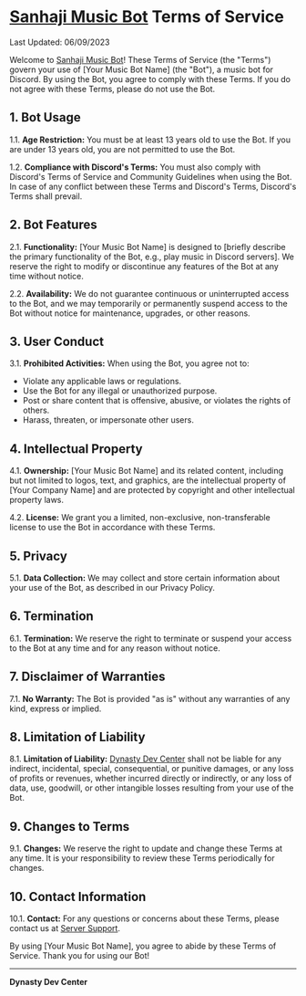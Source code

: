 # [Sanhaji Music Bot](https://discord.com/api/oauth2/authorize?client_id=1150540105069633676&permissions=8&scope=bot) Terms of Service

Last Updated: 06/09/2023

Welcome to [Sanhaji Music Bot](https://discord.com/api/oauth2/authorize?client_id=1141088125419008108&permissions=8&scope=bot)! These Terms of Service (the "Terms") govern your use of [Your Music Bot Name] (the "Bot"), a music bot for Discord. By using the Bot, you agree to comply with these Terms. If you do not agree with these Terms, please do not use the Bot.

## 1. Bot Usage

1.1. **Age Restriction:** You must be at least 13 years old to use the Bot. If you are under 13 years old, you are not permitted to use the Bot.

1.2. **Compliance with Discord's Terms:** You must also comply with Discord's Terms of Service and Community Guidelines when using the Bot. In case of any conflict between these Terms and Discord's Terms, Discord's Terms shall prevail.

## 2. Bot Features

2.1. **Functionality:** [Your Music Bot Name] is designed to [briefly describe the primary functionality of the Bot, e.g., play music in Discord servers]. We reserve the right to modify or discontinue any features of the Bot at any time without notice.

2.2. **Availability:** We do not guarantee continuous or uninterrupted access to the Bot, and we may temporarily or permanently suspend access to the Bot without notice for maintenance, upgrades, or other reasons.

## 3. User Conduct

3.1. **Prohibited Activities:** When using the Bot, you agree not to:
   - Violate any applicable laws or regulations.
   - Use the Bot for any illegal or unauthorized purpose.
   - Post or share content that is offensive, abusive, or violates the rights of others.
   - Harass, threaten, or impersonate other users.

## 4. Intellectual Property

4.1. **Ownership:** [Your Music Bot Name] and its related content, including but not limited to logos, text, and graphics, are the intellectual property of [Your Company Name] and are protected by copyright and other intellectual property laws.

4.2. **License:** We grant you a limited, non-exclusive, non-transferable license to use the Bot in accordance with these Terms.

## 5. Privacy

5.1. **Data Collection:** We may collect and store certain information about your use of the Bot, as described in our Privacy Policy.

## 6. Termination

6.1. **Termination:** We reserve the right to terminate or suspend your access to the Bot at any time and for any reason without notice.

## 7. Disclaimer of Warranties

7.1. **No Warranty:** The Bot is provided "as is" without any warranties of any kind, express or implied.

## 8. Limitation of Liability

8.1. **Limitation of Liability:** [Dynasty Dev Center](https://discord.gg/5sWatSkSCY) shall not be liable for any indirect, incidental, special, consequential, or punitive damages, or any loss of profits or revenues, whether incurred directly or indirectly, or any loss of data, use, goodwill, or other intangible losses resulting from your use of the Bot.

## 9. Changes to Terms

9.1. **Changes:** We reserve the right to update and change these Terms at any time. It is your responsibility to review these Terms periodically for changes.

## 10. Contact Information

10.1. **Contact:** For any questions or concerns about these Terms, please contact us at [Server Support](https://discord.gg/5sWatSkSCY).

By using [Your Music Bot Name], you agree to abide by these Terms of Service. Thank you for using our Bot!

---

**Dynasty Dev Center**

